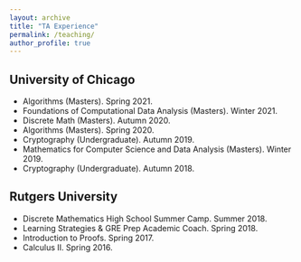 ```yaml
---
layout: archive
title: "TA Experience"
permalink: /teaching/
author_profile: true
---
```


## University of Chicago

* Algorithms (Masters). Spring 2021.
* Foundations of Computational Data Analysis (Masters). Winter 2021.
* Discrete Math (Masters). Autumn 2020.
* Algorithms (Masters). Spring 2020. 
* Cryptography (Undergraduate). Autumn 2019.
* Mathematics for Computer Science and Data Analysis (Masters). Winter 2019. 
* Cryptography (Undergraduate). Autumn 2018.

## Rutgers University 

* Discrete Mathematics High School Summer Camp. Summer 2018.
* Learning Strategies & GRE Prep Academic Coach. Spring 2018.
* Introduction to Proofs. Spring 2017.
* Calculus II. Spring 2016.
